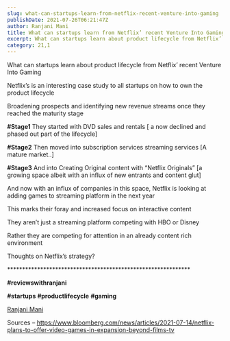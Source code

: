 ```yaml
---
slug: what-can-startups-learn-from-netflix-recent-venture-into-gaming
publishDate: 2021-07-26T06:21:47Z
author: Ranjani Mani
title: What can startups learn from Netflix’ recent Venture Into Gaming 
excerpt: What can startups learn about product lifecycle from Netflix’ recent Venture Into Gaming Netflix’s is an interesting case study to all startups on how to own the product lifecycle Broadening prospects and identifying new revenue streams once they reached the maturity stage #Stage1 They started with DVD sales and rentals \[ a now declined and  ... 
category: 21,1
---
```


What can startups learn about product lifecycle from Netflix’ recent Venture Into Gaming

Netflix’s is an interesting case study to all startups on how to own the product lifecycle

Broadening prospects and identifying new revenue streams once they reached the maturity stage

**#Stage1** They started with DVD sales and rentals \[ a now declined and phased out part of the lifecycle\]

**#Stage2** Then moved into subscription services streaming services \[A mature market..\]

**#Stage3** And into Creating Original content with “Netflix Originals” \[a growing space albeit with an influx of new entrants and content glut\]

And now with an influx of companies in this space, Netflix is looking at adding games to streaming platform in the next year

This marks their foray and increased focus on interactive content

They aren’t just a streaming platform competing with HBO or Disney

Rather they are competing for attention in an already content rich environment

Thoughts on Netflix’s strategy?

\*\*\*\*\*\*\*\*\*\*\*\*\*\*\*\*\*\*\*\*\*\*\*\*\*\*\*\*\*\*\*\*\*\*\*\*\*\*\*\*\*\*\*\*\*\*\*\*\*\*\*\*\*\*\*\*\*\*\*\*\*

**#reviewswithranjani**

**#startups** **#productlifecycle** **#gaming**

[Ranjani Mani](https://www.linkedin.com/feed/#)

Sources – https://www.bloomberg.com/news/articles/2021-07-14/netflix-plans-to-offer-video-games-in-expansion-beyond-films-tv